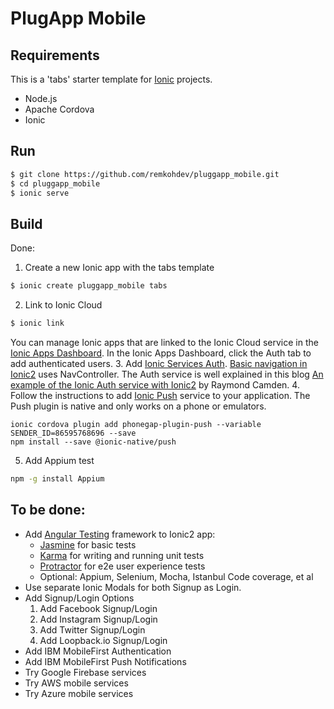 # PlugApp Mobile

## Requirements

This is a 'tabs' starter template for [Ionic](http://ionicframework.com/docs/) projects.

* Node.js
* Apache Cordova
* Ionic

## Run

```bash
$ git clone https://github.com/remkohdev/pluggapp_mobile.git
$ cd pluggapp_mobile
$ ionic serve
```

## Build

Done:

1. Create a new Ionic app with the tabs template
```bash
$ ionic create pluggapp_mobile tabs
```
2. Link to Ionic Cloud
```bash
$ ionic link
```
You can manage Ionic apps that are linked to the Ionic Cloud service in the [Ionic Apps Dashboard](https://apps.ionic.io/apps/). In the Ionic Apps Dashboard, click the Auth tab to add authenticated users.
3. Add [Ionic Services Auth](https://docs.ionic.io/services/auth/). [Basic navigation in Ionic2](https://www.joshmorony.com/a-simple-guide-to-navigation-in-ionic-2/) uses NavController. The Auth service is well explained in this blog [An example of the Ionic Auth service with Ionic2](https://www.raymondcamden.com/2016/11/04/an-example-of-the-ionic-auth-service-with-ionic-2) by Raymond Camden.
4. Follow the instructions to add [Ionic Push](https://docs.ionic.io/services/push/) service to your application. The Push plugin is native and only works on a phone or emulators.
```
ionic cordova plugin add phonegap-plugin-push --variable SENDER_ID=86595768696 --save
npm install --save @ionic-native/push
```
5. Add Appium test
```bash
npm -g install Appium
```

## To be done:

* Add [Angular Testing](https://angular.io/guide/testing) framework to Ionic2 app:
  * [Jasmine](https://jasmine.github.io) for basic tests
  * [Karma](https://karma-runner.github.io) for writing and running unit tests
  * [Protractor](http://www.protractortest.org/) for e2e user experience tests
  * Optional: Appium, Selenium, Mocha, Istanbul Code coverage, et al 
* Use separate Ionic Modals for both Signup as Login.
* Add Signup/Login Options
  1. Add Facebook Signup/Login
  2. Add Instagram Signup/Login
  3. Add Twitter Signup/Login
  4. Add Loopback.io Signup/Login
* Add IBM MobileFirst Authentication
* Add IBM MobileFirst Push Notifications
* Try Google Firebase services
* Try AWS mobile services
* Try Azure mobile services
